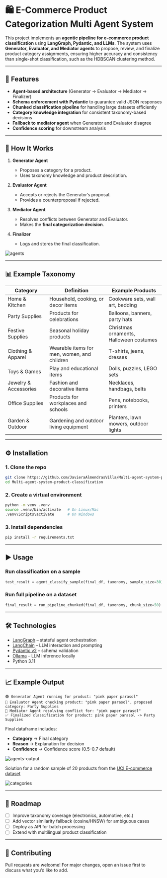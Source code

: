 # 🛍️ E-Commerce Product Categorization Multi Agent System

This project implements an **agentic pipeline for e-commerce product classification** using **LangGraph, Pydantic, and LLMs**.
The system uses **Generator, Evaluator, and Mediator agents** to propose, review, and finalize product category assignments, ensuring higher accuracy and consistency than single-shot classification, such as the HDBSCAN clustering method.

---

## 🚀 Features

* **Agent-based architecture** (Generator → Evaluator → Mediator → Finalizer)
* **Schema enforcement with Pydantic** to guarantee valid JSON responses
* **Chunked classification pipeline** for handling large datasets efficiently
* **Category knowledge integration** for consistent taxonomy-based decisions
* **Fallback to mediator agent** when Generator and Evaluator disagree
* **Confidence scoring** for downstream analysis

---

## 🧠 How It Works

1. **Generator Agent**

   * Proposes a category for a product.
   * Uses taxonomy knowledge and product description.

2. **Evaluator Agent**

   * Accepts or rejects the Generator’s proposal.
   * Provides a counterproposal if rejected.

3. **Mediator Agent**

   * Resolves conflicts between Generator and Evaluator.
   * Makes the **final categorization decision**.

4. **Finalizer**

   * Logs and stores the final classification.

 ![agents](https://raw.githubusercontent.com/JavieraAlmendrasVilla/Multi-agent-system-product-classification/main/agents-logic.png)

---

## 📊 Example Taxonomy

| Category              | Definition                                  | Example Products                        |
| --------------------- | ------------------------------------------- | --------------------------------------- |
| Home & Kitchen        | Household, cooking, or decor items          | Cookware sets, wall art, bedding        |
| Party Supplies        | Products for celebrations                   | Balloons, banners, party hats           |
| Festive Supplies      | Seasonal holiday products                   | Christmas ornaments, Halloween costumes |
| Clothing & Apparel    | Wearable items for men, women, and children | T-shirts, jeans, dresses                |
| Toys & Games          | Play and educational items                  | Dolls, puzzles, LEGO sets               |
| Jewelry & Accessories | Fashion and decorative items                | Necklaces, handbags, belts              |
| Office Supplies       | Products for workplaces and schools         | Pens, notebooks, printers               |
| Garden & Outdoor      | Gardening and outdoor living equipment      | Planters, lawn mowers, outdoor lights   |

---

## ⚙️ Installation

### 1. Clone the repo

```bash
git clone https://github.com/JavieraAlmendrasVilla/Multi-agent-system-product-classification.git
cd Multi-agent-system-product-classification
```

### 2. Create a virtual environment

```bash
python -m venv .venv
source .venv/bin/activate   # On Linux/Mac
.venv\Scripts\activate      # On Windows
```

### 3. Install dependencies

```bash
pip install -r requirements.txt
```

---

## ▶️ Usage

### Run classification on a sample

```python
test_result = agent_classify_sample(final_df, taxonomy, sample_size=30)
```

### Run full pipeline on a dataset

```python
final_result = run_pipeline_chunked(final_df, taxonomy, chunk_size=50)
```

---

## 🛠️ Technologies

* [LangGraph](https://www.langchain.com/langgraph) – stateful agent orchestration
* [LangChain](https://www.langchain.com/) – LLM interaction and prompting
* [Pydantic v2](https://docs.pydantic.dev/) – schema validation
* [Ollama](https://ollama.ai/) – LLM inference locally
* Python 3.11

---

## 📈 Example Output

```
🟢 Generator Agent running for product: "pink paper parasol"
🔎 Evaluator Agent checking product: "pink paper parasol", proposed category: Party Supplies
🤝 Mediator Agent resolving conflict for: "pink paper parasol"
✅ Finalized classification for product: pink paper parasol -> Party Supplies
```

Final dataframe includes:

* **Category** → Final category
* **Reason** → Explanation for decision
* **Confidence** → Confidence score (0.5–0.7 default)

![agents-output](https://raw.githubusercontent.com/JavieraAlmendrasVilla/Multi-agent-system-product-classification/main/Agents%20discussion.png)

Solution for a random sample of 20 products from the [UCI E-commerce dataset](https://archive.ics.uci.edu/dataset/352/online+retail)

![categories](https://raw.githubusercontent.com/JavieraAlmendrasVilla/Multi-agent-system-product-classification/main/wordclouds_by_agents.png)

---

## 🧪 Roadmap

* [ ] Improve taxonomy coverage (electronics, automotive, etc.)
* [ ] Add vector similarity fallback (cosine/HNSW) for ambiguous cases
* [ ] Deploy as API for batch processing
* [ ] Extend with multilingual product classification

---

## 🤝 Contributing

Pull requests are welcome! For major changes, open an issue first to discuss what you’d like to add.



